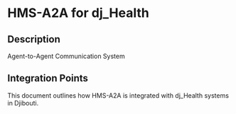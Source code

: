# HMS-A2A for dj_Health

## Description

Agent-to-Agent Communication System

## Integration Points

This document outlines how HMS-A2A is integrated with dj_Health systems in Djibouti.
